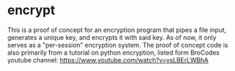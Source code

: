 # encrypt
This is a proof of concept for an encryption program that pipes a file input, generates a unique key, and encrypts it with said key. As of now, it only serves as a "per-session" encryption system.
The proof of concept code is also primarily from a tutorial on python encryption, listed form BroCodes youtube channel: https://www.youtube.com/watch?v=vsLBErLWBhA
